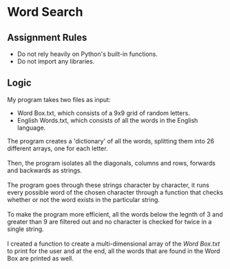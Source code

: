 # Word Search

## Assignment Rules
* Do not rely heavily on Python's built-in functions.
* Do not import any libraries.

## Logic

My program takes two files as input:
* Word Box.txt, which consists of a 9x9 grid of random letters.
* English Words.txt, which consists of all the words in the English language.

The program creates a 'dictionary' of all the words, splitting them into 26 different arrays, one for each letter. <br><br>
Then, the program isolates all the diagonals, columns and rows, forwards and backwards as strings. <br><br>
The program goes through these strings character by character, it runs every possible word of the chosen character through a function that checks whether or not the word exists in the particular string. <br><br>
To make the program more efficient, all the words below the legnth of 3 and greater than 9 are filtered out and no character is checked for twice in a single string. <br><br>
I created a function to create a multi-dimensional array of the _Word Box.txt_ to print for the user and at the end, all the words that are found in the Word Box are printed as well.
